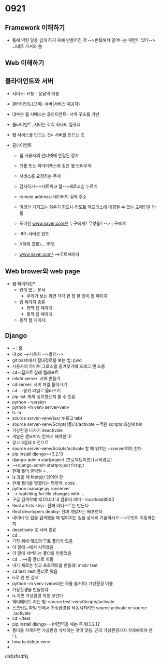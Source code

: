 # 0921



## Framework 이해하기

- 틀에 박힌 일을 쉽게 하기 위해 만들어진 것 -->반복해서 일어나는 패턴이 있다--> 그대로 가져와 씀

## Web 이해하기

## 클라이언트와 서버

- 서비스: 요청 - 응답의 매칭

- 클라이언트(고객)-서버(서비스 제공자)

- 대부분 웹 서베스는 클라이언트- 서버 구조를 기반

- 클라이언트, 서버는 각각 하나의 컴퓨터

- 웹 서비스를 만드는 것= 서버를 만드는 것

- 클라이언트

  - 웹 사용자의 인터넷에 연결된 장치
  - 크롬 또는 파이어폭스와 같은 웹 브라우저
  - 서비스를 요청하는 주체

  - 검사하기-->네트워크 탭-->새로고침 누르기
  - remote address: 네이버의 실제 주소
  - 이것만 가지고는 외우기 힘드니 리모트 어드레스에 매핑될 수 있는 도메인을 만듦
  - 도메인 www.naver.com은 누구에게? 무엇을? -->누구에게
  - :80 :서버분 번호 
  - /(하위 경로)... :무엇
  - www.naver.com/ -->루트페이지

## Web brower와 web page

- 웹 페이지란?
  - 웹에 있는 문서
    - 우리가 보는 화면 각각 한 장 한 장이 웹 페이지
  - 웹 페이지 종류
    - 정적 웹 페이지:
    - 동적 웹 페이지:
  - 동적 웹 페이지:

## Django

- ~ : 홈
- 내 pc -->사용자 -->폴더-->
- git bash에서 절대경로를 보는 법: pwd
- 사용자의 하이퍼 그로스를 즐겨찾기에 드래그 앤 드롭
- cd~:집으로 갈래 텔레포트
- mkdir server: 서버 만들기
- cd server: 서버 파일 들어가기
- cd .. :상위 파일로 올라오기
- pip list :뭐뭐 설치했는지 볼 수 있음
- python --version
- python -m venv server-venv
- ls -a
- source server-venv/(ser 누르고 tab)
- source server-venv/Scripts(폴더)/activate --맥은 scripts 대신에 bin
- 가상환경 나가기 deactivate
- 개발은 샌드박스 안에서  해야한다! 
- 쟝고 3점대 버전으로 
- source server-venv/Scripts/activate 할 때 위치는 ~/server여야 한다
- pip install django==3.2.13
- django-admin startproject [프로젝트이름] [시작경로]
- -->django-admin startproject firstpjt
- 현재 폴더 줄임말 = .
- ls 쳤을 때 firstpjt/ 있어야 함
- 현재 폴더를 열겠다는 명령어: code .
- python manage.py runserver 
- --> watching for file changes with ...
- 구글 검색착에 127.0.0.1 내 컴퓨터 의미 - localhost8000
- Real artists ship : 진짜 아티스트는 만든다
- Real developers deploy: 진짜 개발자는 배포한다
- 네이버 닷 컴을 검색했을 때 벌어지는 일을 상세히 기술하시오 -->무엇이 작동하는지
- deactivate 로 서버 종료
- cd ..
- 가장 위에 태초의 루트 폴더가 있음
- 이 밑에 ~에서 시작했음
- 이 밑에 서버라는 폴더를 만들었음
- cd .. -->홈 폴더로 이동
- 내가 새로운 장고 프로젝트를 만들래! mkdir test
- cd test :test 폴더로 왔음
- ls로  한 번 검색
- python -m venv (venv라는 모듈 쓸거야) 가상환경 이름
- 가상환경을 만들었다
- ls 치면 가상환경 이름 보인다
- 액티베이트 하는 법: source test-venv/Scripts/activate
- 스크립트 파일 안에서 가상환경을 작동시키려면 source activate or source ./activate
- cd ~/test
- pip install diango==(버전찍을 때는 두개)3.2.12
- 폴더를 삭제하면 가상환경 삭제하는 것이 맞음. 근데 가상환경까지 삭제해줘야 한다.
- how to delete venv
- 

dlsfjsflsdfkj